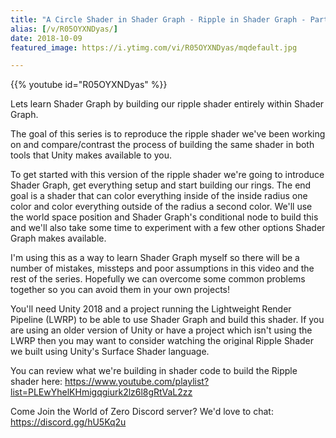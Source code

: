 ```yaml
---
title: "A Circle Shader in Shader Graph - Ripple in Shader Graph - Part 1"
alias: [/v/R05OYXNDyas/]
date: 2018-10-09
featured_image: https://i.ytimg.com/vi/R05OYXNDyas/mqdefault.jpg

---
```


{{% youtube id="R05OYXNDyas" %}}

Lets learn Shader Graph by building our ripple shader entirely within Shader Graph.

The goal of this series is to reproduce the ripple shader we've been working on and compare/contrast the process of building the same shader in both tools that Unity makes available to you.

To get started with this version of the ripple shader we're going to introduce Shader Graph, get everything setup and start building our rings. The end goal is a shader that can color everything inside of the inside radius one color and color everything outside of the radius a second color. We'll use the world space position and Shader Graph's conditional node to build this and we'll also take some time to experiment with a few other options Shader Graph makes available.

I'm using this as a way to learn Shader Graph myself so there will be a number of mistakes, missteps and poor assumptions in this video and the rest of the series. Hopefully we can overcome some common problems together so you can avoid them in your own projects!

You'll need Unity 2018 and a project running the Lightweight Render Pipeline (LWRP) to be able to use Shader Graph and build this shader. If you are using an older version of Unity or have a project which isn't using the LWRP then you may want to consider watching the original Ripple Shader we built using Unity's Surface Shader language.

You can review what we're building in shader code to build the Ripple shader here: https://www.youtube.com/playlist?list=PLEwYhelKHmigqgiurk2lz6l8gRtVaL2zz

Come Join the World of Zero Discord server? We'd love to chat: https://discord.gg/hU5Kq2u